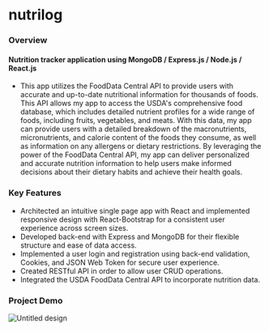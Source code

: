 # nutrilog
### Overview 
#### Nutrition tracker application using MongoDB / Express.js / Node.js / React.js

* This app utilizes the FoodData Central API to provide users with accurate and up-to-date nutritional information for thousands of foods. This API allows my app to access the USDA's comprehensive food database, which includes detailed nutrient profiles for a wide range of foods, including fruits, vegetables, and meats. With this data, my app can provide users with a detailed breakdown of the macronutrients, micronutrients, and calorie content of the foods they consume, as well as information on any allergens or dietary restrictions. By leveraging the power of the FoodData Central API, my app can deliver personalized and accurate nutrition information to help users make informed decisions about their dietary habits and achieve their health goals.

### Key Features
* Architected an intuitive single page app with React and implemented responsive design with React-Bootstrap for a consistent user experience across screen sizes.
* Developed back-end with Express and MongoDB for their flexible structure and ease of data access.
* Implemented a user login and registration using back-end validation, Cookies, and JSON Web Token for secure user experience.
* Created RESTful API in order to allow user CRUD operations.
* Integrated the USDA FoodData Central API to incorporate nutrition data.

### Project Demo


![Untitled design](https://user-images.githubusercontent.com/99376655/231333370-6b061fa5-2800-467b-9f18-99fe5ffe815f.gif)
